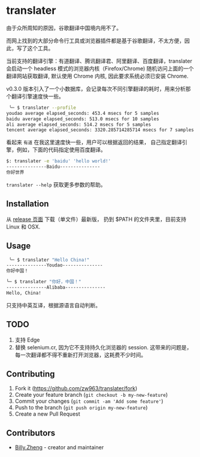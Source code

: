 # translater

由于众所周知的原因，谷歌翻译中国境内用不了。

而网上找到的大部分命令行工具或浏览器插件都是基于谷歌翻译，不太方便，因此，写了这个工具。

当前支持的翻译引擎：有道翻译、腾讯翻译君、阿里翻译、百度翻译，translater 会启动一个
headless 模式的浏览器内核（Firefox/Chrome) 随机访问上面的一个翻译网站获取翻译, 默认使用
Chrome 内核, 因此要求系统必须已安装 Chrome.

v0.3.0 版本引入了一个小数据库，会记录每次不同引擎翻译的耗时，用来分析那个翻译引擎速度快一些。

```sh
 ╰─ $ translater --profile
youdao average elapsed_seconds: 453.4 msecs for 5 samples
baidu average elapsed_seconds: 513.0 msecs for 10 samples
ali average elapsed_seconds: 514.2 msecs for 5 samples
tencent average elapsed_seconds: 3320.285714285714 msecs for 7 samples
```

看起来 `有道` 在我这里速度快一些，用户可以根据返回的结果，
自己指定翻译引擎，例如，下面的代码指定使用百度翻译。

```sh
$: translater -e 'baidu' 'hello world!'
---------------Baidu---------------
你好世界
```

`translater --help` 获取更多参数的帮助。

## Installation

从 [release 页面](https://github.com/crystal-china/translater/releases) 下载（单文件）最新版，
扔到 $PATH 的文件夹里，目前支持 Linux 和 OSX.

## Usage

```sh
 ╰─ $ translater "Hello China!"
---------------Youdao--------------- 
你好中国！

╰─ $ translater "你好，中国！"
---------------Alibaba--------------- 
Hello, China!
```

只支持中英互译，根据源语言自动判断。

## TODO

1. 支持 Edge
2. 替换 selenium.cr, 因为它不支持持久化浏览器的 session.
   这带来的问题是，每一次翻译都不得不重新打开浏览器，这耗费不少时间。

## Contributing

1. Fork it (<https://github.com/zw963/translater/fork>)
2. Create your feature branch (`git checkout -b my-new-feature`)
3. Commit your changes (`git commit -am 'Add some feature'`)
4. Push to the branch (`git push origin my-new-feature`)
5. Create a new Pull Request

## Contributors

- [Billy.Zheng](https://github.com/zw963) - creator and maintainer
